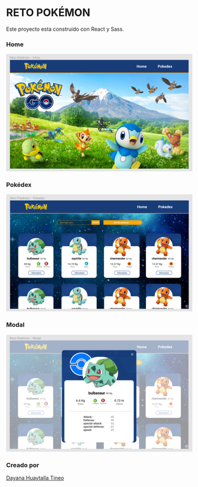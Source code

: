 # RETO POKÉMON

Este proyecto esta construido con React y Sass.

### Home

![pokémon home](https://github.com/ko4la07/pokemon-app/blob/main/src/assets/img/prototipo-home.png)

### Pokédex

![pokédex](https://github.com/ko4la07/pokemon-app/blob/main/src/assets/img/prototipo-pokedex.png)

### Modal

![modal](https://github.com/ko4la07/pokemon-app/blob/main/src/assets/img/prototipo-modal.png)

### Creado por

[Dayana Huaytalla Tineo](https://www.linkedin.com/in/dhuaytalla)
